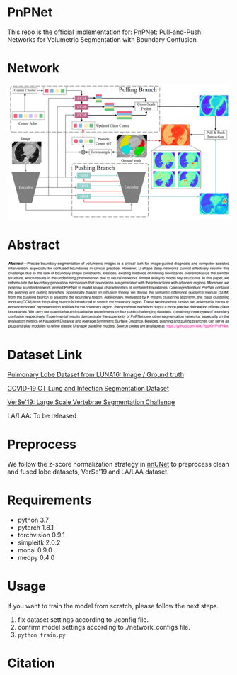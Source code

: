 # PnPNet

This repo is the official implementation for: PnPNet: Pull-and-Push Networks for Volumetric Segmentation with Boundary Confusion


# Network
![image](https://github.com/AlexYouXin/PnPNet/blob/main/network.png)

# Abstract
![image](https://github.com/AlexYouXin/PnPNet/blob/main/abstract.png)


# Dataset Link
[Pulmonary Lobe Dataset from LUNA16: Image](https://luna16.grand-challenge.org/)[ / Ground truth](https://github.com/deep-voxel/automatic_pulmonary_lobe_segmentation_using_deep_learning)

[COVID-19 CT Lung and Infection Segmentation Dataset](https://ieee-dataport.org/open-access/pulmonary-lobe-segmentation-covid-19-ct-scans)

[VerSe'19: Large Scale Vertebrae Segmentation Challenge](https://verse2019.grand-challenge.org/)  

LA/LAA: To be released

# Preprocess
We follow the z-score normalization strategy in [nnUNet](https://github.com/MIC-DKFZ/nnUNet) to preprocess clean and fused lobe datasets, VerSe'19 and LA/LAA dataset.

# Requirements
* python 3.7  
* pytorch 1.8.1
* torchvision 0.9.1 
* simpleitk 2.0.2
* monai 0.9.0
* medpy 0.4.0


# Usage
If you want to train the model from scratch, please follow the next steps.  
1. fix dataset settings according to ./config file.
2. confirm model settings according to ./network_configs file.
3. `python train.py`


# Citation
